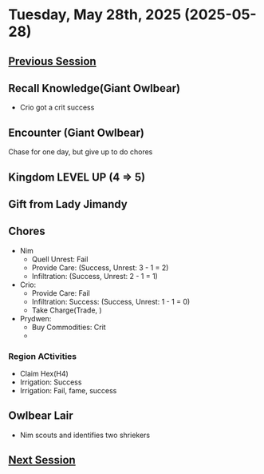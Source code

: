 # Tuesday, May 28th, 2025 (2025-05-28)

## [Previous Session](./2025-05-20.md)

## Recall Knowledge(Giant Owlbear)

- Crio got a crit success

## Encounter (Giant Owlbear)

Chase for one day, but give up to do chores

## Kingdom LEVEL UP (4 => 5)

## Gift from Lady Jimandy

## Chores

- Nim
   - Quell Unrest: Fail
   - Provide Care: (Success, Unrest: 3 - 1 = 2)
   - Infiltration: (Success, Unrest: 2 - 1 = 1)
- Crio: 
   - Provide Care: Fail
   - Infiltration: Success: (Success, Unrest: 1 - 1 = 0)
   - Take Charge(Trade, )
- Prydwen: 
   - Buy Commodities: Crit
   - 
   
### Region ACtivities

- Claim Hex(H4)
- Irrigation: Success
- Irrigation: Fail, fame, success

## Owlbear Lair

- Nim scouts and identifies two shriekers

## [Next Session](./2025-06-03.md)
